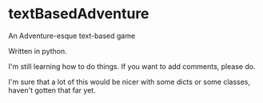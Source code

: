 # textBasedAdventure
An Adventure-esque text-based game

Written in python.

I'm still learning how to do things. If you want to add comments, please do.

I'm sure that a lot of this would be nicer with some dicts or some classes, haven't gotten that far yet.

